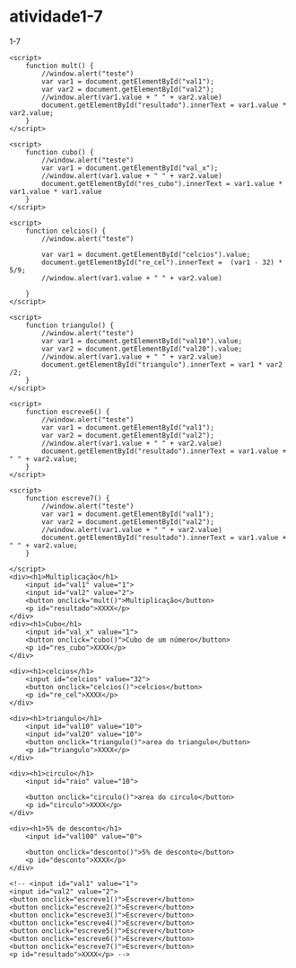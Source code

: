 # atividade1-7
1-7
<!DOCTYPE html>
<html lang="en">

<head>
    <meta charset="UTF-8">
    <title>Document</title>

</head>

<body>

    <script>
        function mult() {
            //window.alert("teste")
            var var1 = document.getElementById("val1");
            var var2 = document.getElementById("val2");
            //window.alert(var1.value + " " + var2.value)
            document.getElementById("resultado").innerText = var1.value * var2.value;
        }
    </script>

    <script>
        function cubo() {
            //window.alert("teste")
            var var1 = document.getElementById("val_x");
            //window.alert(var1.value + " " + var2.value)
            document.getElementById("res_cubo").innerText = var1.value * var1.value * var1.value
        }
    </script>

    <script>
        function celcios() {
            //window.alert("teste")
        
            var var1 = document.getElementById("celcios").value;
            document.getElementById("re_cel").innerText =  (var1 - 32) * 5/9;
            //window.alert(var1.value + " " + var2.value)

        }
    </script>

    <script>
        function triangulo() {
            //window.alert("teste")
            var var1 = document.getElementById("val10").value;
            var var2 = document.getElementById("val20").value;
            //window.alert(var1.value + " " + var2.value)
            document.getElementById("triangulo").innerText = var1 * var2 /2;
        }
    </script>

<script>
    function circulo() {
        //window.alert("teste")
        var raio = document.getElementById("raio").value;

        //window.alert(var1.value + " " + var2.value)
        document.getElementById("circulo").innerText = raio * raio * 3.14159 ;
    }
</script>

<script>
    function  desconto() {
        //window.alert("teste")
        var var1 = document.getElementById("val100").value;
        
        //window.alert(var1.value + " " + var2.value)
        document.getElementById("desconto").innerText = var1 * 0.05 ;
    }
</script>



    <script>
        function escreve6() {
            //window.alert("teste")
            var var1 = document.getElementById("val1");
            var var2 = document.getElementById("val2");
            //window.alert(var1.value + " " + var2.value)
            document.getElementById("resultado").innerText = var1.value + " " + var2.value;
        }
    </script>

    <script>
        function escreve7() {
            //window.alert("teste")
            var var1 = document.getElementById("val1");
            var var2 = document.getElementById("val2");
            //window.alert(var1.value + " " + var2.value)
            document.getElementById("resultado").innerText = var1.value + " " + var2.value;
        }

    </script>
    <div><h1>Multiplicação</h1>
        <input id="val1" value="1">
        <input id="val2" value="2">
        <button onclick="mult()">Multiplicação</button>
        <p id="resultado">XXXX</p>
    </div>
    <div><h1>Cubo</h1>
        <input id="val_x" value="1">        
        <button onclick="cubo()">Cubo de um número</button>
        <p id="res_cubo">XXXX</p>
    </div>

    <div><h1>celcios</h1>
        <input id="celcios" value="32">        
        <button onclick="celcios()">celcios</button>
        <p id="re_cel">XXXX</p>
    </div>

    <div><h1>triangulo</h1>
        <input id="val10" value="10">   
        <input id="val20" value="10">       
        <button onclick="triangulo()">area do triangulo</button>
        <p id="triangulo">XXXX</p>
    </div>

    <div><h1>circulo</h1>
        <input id="raio" value="10">   
           
        <button onclick="circulo()">area do circulo</button>
        <p id="circulo">XXXX</p>
    </div>

    <div><h1>5% de desconto</h1>
        <input id="val100" value="0">   
               
        <button onclick="desconto()">5% de desconto</button>
        <p id="desconto">XXXX</p>
    </div>

    <!-- <input id="val1" value="1">
    <input id="val2" value="2">
    <button onclick="escreve1()">Escrever</button>
    <button onclick="escreve2()">Escrever</button>
    <button onclick="escreve3()">Escrever</button>
    <button onclick="escreve4()">Escrever</button>
    <button onclick="escreve5()">Escrever</button>
    <button onclick="escreve6()">Escrever</button>
    <button onclick="escreve7()">Escrever</button>
    <p id="resultado">XXXX</p> -->


</body>


</html>
